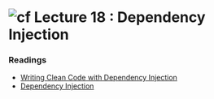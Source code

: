 ![cf](http://i.imgur.com/7v5ASc8.png) Lecture 18 : Dependency Injection
=====================================

### Readings
- [Writing Clean Code with Dependency Injection](https://msdn.microsoft.com/en-us/magazine/mt703433.aspx)
- [Dependency Injection](https://docs.microsoft.com/en-us/aspnet/core/fundamentals/dependency-injection)